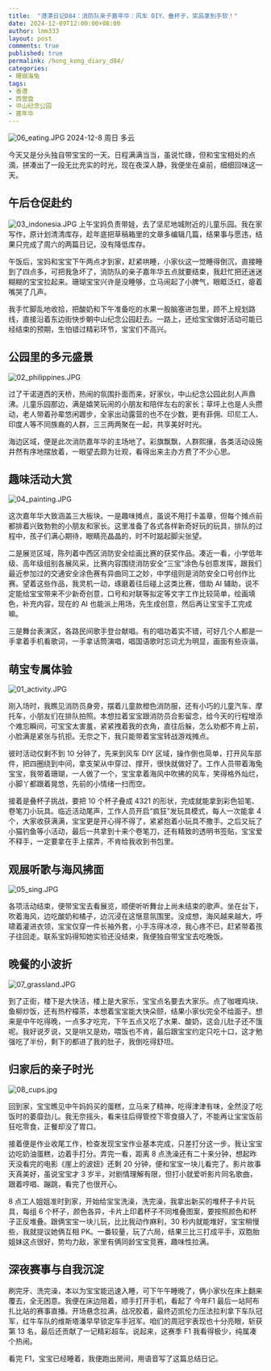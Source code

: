 ```yaml
---
title:  "港漂日记D84：消防队亲子嘉年华：风车 DIY、叠杯子，奖品拿到手软！"
date: 2024-12-09T12:00:00+08:00
author: lmm333
layout: post
comments: true
published: true
permalink: /hong_kong_diary_d84/
categories:
- 珊瑚海兔
tags:
- 香港
- 西营盘
- 中山纪念公园
- 嘉年华
---
```

![06_eating.JPG](../images/2024/2024-12-09-hong_kong_diary_d84/06_eating.JPG)
2024-12-8 周日 多云

今天又是分头独自带宝宝的一天。日程满满当当，虽说忙碌，但和宝宝相处的点滴，拼凑出了一段无比充实的时光，现在夜深人静，我便坐在桌前，细细回味这一天。
<!--more-->
## 午后仓促赴约
![03_indonesia.JPG](../images/2024/2024-12-09-hong_kong_diary_d84/03_indonesia.JPG)
上午宝妈负责带娃，去了坚尼地城附近的儿童乐园。我在家写作，原计划清清库存，趁年底把草稿箱里的文章多编辑几篇，结果事与愿违，结果只完成了周六的两篇日记，没有降低库存。

午饭后，宝妈和宝宝下午两点才到家，赶紧哄睡，小家伙这一觉睡得倒沉，直接睡到了四点多，可把我急坏了，消防队的亲子嘉年华五点就要结束，我赶忙把还迷迷糊糊的宝宝拉起来。珊瑚宝宝兴许是没睡够，立马闹起了小脾气，眼眶泛红，瘪着嘴哭了几声。

我手忙脚乱地收拾，把酸奶和下午准备吃的水果一股脑塞进包里，顾不上规划路线，直接沿着东边街快步朝中山纪念公园赶去。一路上，还给宝宝做好活动可能已经结束的预期，生怕错过精彩环节，宝宝们不高兴。

## 公园里的多元盛景
![02_philippines.JPG](../images/2024/2024-12-09-hong_kong_diary_d84/02_philippines.JPG)

过了干诺道西的天桥，热闹的氛围扑面而来，好家伙，中山纪念公园此刻人声鼎沸。儿童乐园那边，满是嬉笑玩闹的小朋友和陪伴左右的家长；草坪上也是人头攒动，老人带着孙辈悠闲踱步，全家出动露营的也不在少数，更有菲佣、印尼工人、印度人等不同族裔的人群，三三两两聚在一起，共享美好时光。

海边区域，便是此次消防嘉年华的主场地了。彩旗飘飘，人群熙攘，各类活动设施井然有序地摆放着，一眼望去颇为壮观，看得出来主办方费了不少心思。

## 趣味活动大赏
![04_painting.JPG](../images/2024/2024-12-09-hong_kong_diary_d84/04_painting.JPG)

这次嘉年华大致涵盖三大板块。一是趣味摊点，虽说不用打卡盖章，但每个摊点前都排着兴致勃勃的小朋友和家长。这里准备了各式各样新奇好玩的玩具，排队的过程中，孩子们满心期待，眼睛亮晶晶的，时不时踮起脚尖张望。

二是展览区域，陈列着中西区消防安全绘画比赛的获奖作品。凑近一看，小学低年级、高年级组别各展风采，比赛内容围绕消防安全“三宝”涂色与创意发挥，跟我们最近参加过的交通安全涂色赛有异曲同工之妙，中学组则是消防安全口号创作比赛。望着这些作品，我灵机一动，琢磨着往后碰上这类比赛，借助 AI 辅助，说不定能给宝宝带来不少新奇创意，口号和对联等拟定等文字工作比较简单，绘画填色，补充内容，现在的 AI 也能派上用场，先生成创意，然后再让宝宝手工完成嘛。

三是舞台表演区，各路民间歌手登台献唱。有的唱功着实不错，可好几个人都是一手拿着手机看歌词，一手拿话筒演唱，唱国语歌时忘词尤为明显，画面有些诙谐。

## 萌宝专属体验
![01_activity.JPG](../images/2024/2024-12-09-hong_kong_diary_d84/01_activity.JPG)

刚入场时，我瞧见消防员身旁，摆着儿童款橙色消防服，还有小巧的儿童汽车、摩托车，小朋友们在排队拍照。本想拉着宝宝跟消防员合影留念，给今天的行程增添个难忘瞬间，可宝宝太害羞，紧紧拽着我的衣角，直往后躲，怎么劝都不肯上前，小脸满是紧张与抗拒。无奈之下，我只能带着宝宝转战游戏摊点。

彼时活动仅剩不到 10 分钟了，先来到风车 DIY 区域，操作倒也简单，打开风车部件，把四圈绕到中间，拿支架从中穿过、撑开，很快就做好了。工作人员带着海兔宝宝，我带着珊瑚，一人做了一个，宝宝拿着海风中吹拂的风车，笑得格外灿烂，小脚丫都跟着晃悠，先前的小情绪一扫而空。

接着是叠杯子挑战，要把 10 个杯子叠成 4321 的形状，完成就能拿到彩色铅笔、卷笔刀小玩具。临近活动尾声，工作人员开启“疯狂”发玩具模式，每人一次能拿 4 个，大家收获满满，宝宝更是开心得不得了，紧紧抱着小玩具不撒手。之后又玩了小猫钓鱼等小活动，最后一共拿到十来个卷笔刀，还有精致的透明书签贴，宝宝爱不释手，一定要拿在手上摆弄，不肯给我收到书包里。

## 观展听歌与海风拂面
![05_sing.JPG](../images/2024/2024-12-09-hong_kong_diary_d84/05_sing.JPG)

各项活动结束，便带宝宝去看展览，顺便听听舞台上尚未结束的歌声。坐在台下，吹着海风，边吃酸奶和橘子，边沉浸在这惬意氛围里。没成想，海风越来越大，呼啸着灌进衣领，宝宝仅穿一件长袖外套，小手冻得冰凉，我心疼不已，赶紧带着孩子往回走。联系宝妈得知她实验还没结束，我便独自带宝宝去吃晚饭。

## 晚餐的小波折
![07_grassland.JPG](../images/2024/2024-12-09-hong_kong_diary_d84/07_grassland.JPG)

到了正街，楼下是大快活，楼上是大家乐，宝宝点名要去大家乐。点了咖喱鸡块、鱼柳炒饭，还有热柠檬茶，本想着宝宝能大快朵颐，结果小家伙完全不给面子。想来是中午吃得晚，一点多才吃完，下午五点又吃了水果、酸奶，这会儿肚子还不饿呢。我好说歹说，又是哄又是劝，喂饭也不肯，最后跟宝宝约定只吃十口，这才勉强吃了半份，剩下的都进了我的肚子，我倒吃得舒坦。

## 归家后的亲子时光
![08_cups.jpg](../images/2024/2024-12-09-hong_kong_diary_d84/08_cups.jpg)

回到家，宝宝瞧见中午妈妈买的蛋糕，立马来了精神，吃得津津有味，全然没了吃饭时的萎靡劲儿。我无奈摇头，看来往后得管控下零食摄入了，不能再让宝宝饭前狂吃零食，正餐却没了胃口。

接着便是作业收尾工作，检查发现宝宝作业基本完成，只差打分这一步。我让宝宝边吃奶油蛋糕，边着手打分。弄完一看，距离 8 点洗澡还有二十来分钟，想起昨天没看完的电影《崖上的波妞》还剩 20 分钟，便和宝宝一块儿看完了。影片故事天真美好，虽说宝宝才 3 岁半，对剧情理解有限，但打小就爱听影片同名歌曲，跟着哼唱、蹦跳，看完了也很开心。

8 点工人姐姐准时到家，开始给宝宝洗澡，洗完澡，我拿出新买的堆杯子卡片玩具，每组 6 个杯子，颜色各异，卡片上印着杯子不同堆叠图案，要按照颜色和杯子正反堆叠。跟俩宝宝一块儿玩，比比我动作麻利，30 秒内就能堆好，宝宝稍慢些，我就提议她俩互相 PK。一番较量，玩了六局，结果三比三打成平手，双胞胎姐妹这点很好，势均力敌，家里有俩同龄宝宝竞赛，趣味性拉满。

## 深夜赛事与自我沉淀
刷完牙、洗完澡，本以为宝宝能迅速入睡，可下午午睡晚了，俩小家伙在床上翻来覆去，全无困意。我便在床边陪着，顺手打开手机，看起了 今年F1 最后一站阿布扎比站的赛事直播。开场悬念拉满，战况胶着，最终迈凯伦力压法拉利拿下车队冠军，红牛车队的维斯塔潘早早锁定车手冠军。咱们的周冠宇表现也十分亮眼，斩获第 13 名，最后还贡献了一记精彩超车。说起来，这赛季 F1 我看得极少，纯属凑个热闹。

看完 F1，宝宝已经睡着，我便跑出房间，用语音写了这篇总结日记。
